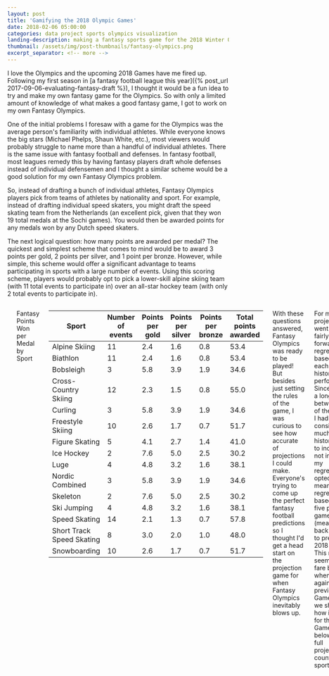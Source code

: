 ```yaml
---
layout: post
title: 'Gamifying the 2018 Olympic Games'
date: 2018-02-06 05:00:00
categories: data project sports olympics visualization
landing-description: making a fantasy sports game for the 2018 Winter Olympics
thumbnail: /assets/img/post-thumbnails/fantasy-olympics.png
excerpt_separator: <!-- more -->
---
```


I love the Olympics and the upcoming 2018 Games have me fired up. Following my first season in [a fantasy football league this year]({% post_url 2017-09-06-evaluating-fantasy-draft %}), I thought it would be a fun idea to try and make my own fantasy game for the Olympics. So with only a limited amount of knowledge of what makes a good fantasy game, I got to work on my own Fantasy Olympics.

One of the initial problems I foresaw with a game for the Olympics was the average person's familiarity with individual athletes. While everyone knows the big stars (Michael Phelps, Shaun White, etc.), most viewers would probably struggle to name more than a handful of individual athletes. There is the same issue with fantasy football and defenses. In fantasy football, most leagues remedy this by having fantasy players draft whole defenses instead of individual defensemen and I thought a similar scheme would be a good solution for my own Fantasy Olympics problem.

So, instead of drafting a bunch of individual athletes, Fantasy Olympics players pick from teams of athletes by nationality and sport. For example, instead of drafting individual speed skaters, you might draft the speed skating team from the Netherlands (an excellent pick, given that they won 19 total medals at the Sochi games). You would then be awarded points for any medals won by any Dutch speed skaters.

<!-- more -->

The next logical question: how many points are awarded per medal? The quickest and simplest scheme that comes to mind would be to award 3 points per gold, 2 points per silver, and 1 point per bronze. However, while simple, this scheme would offer a significant advantage to teams participating in sports with a large number of events. Using this scoring scheme, players would probably opt to pick a lower-skill alpine skiing team (with 11 total events to participate in) over an all-star hockey team (with only 2 total events to participate in). 

<div class='columns two'>
    <div class='column'>
        <p>In order correct for this, I decided to weight the scoring by how many events a particular sport has. Under my weighted scoring scheme, for each medal, a player is awarded $p = 4p_0 \frac{\sqrt[3]{x}}{x}$ points, where $x$ is the number of events in that particular sport and $p_0$ is either 3 for a gold medal, 2 for a silver medal, and 1 for a bronze medal. For example, if you had drafted the U.S. snowboarding team and Shaun White were to (does) win a gold, you would be awarded $4 * 3 * \frac{\sqrt[3]{10}}{10} = 2.6$ points, since there are 10 total snowboarding events. See below for the full medal breakdown by sport.</p>

        <p>Using this scoring scheme, we get the point distribution seen <span id="fo-chart-loc-text">on the right</span>. As a result, a team that can compete in 3 events is not hugely disadvantaged in comparison to a team that can compete in 6 events. This should (ideally) move the focus away from the number of events a team can participate in and towards the skill of a particular team.</p>
    </div>

    <div class='column'>
        {% include figure.html src="/assets/img/posts/fantasy-olympics-point-dist.png" alt="The non-weighted and weighted point distributions" width=400 %}
    </div>
</div>

<p id="fo-points-table-title">Fantasy Points Won per Medal by Sport</p>

<div id="fo-points-table-container">
    <table id="fo-points-table">
        <thead>
            <tr> <th>Sport</th> <th>Number of events</th> <th>Points per gold</th> <th>Points per silver</th> <th>Points per bronze</th> <th>Total points awarded</th> </tr> 
        </thead>
        <tbody>
            <tr> <td>Alpine Skiing</td> <td>11</td> <td>2.4</td> <td>1.6</td> <td>0.8</td> <td>53.4</td> </tr>
            <tr> <td>Biathlon</td> <td>11</td> <td>2.4</td> <td>1.6</td> <td>0.8</td> <td>53.4</td></tr>
            <tr> <td>Bobsleigh</td> <td>3</td> <td>5.8</td> <td>3.9</td> <td>1.9</td> <td>34.6</td> </tr>
            <tr> <td>Cross-Country Skiing</td> <td>12</td> <td>2.3</td> <td>1.5</td> <td>0.8</td> <td>55.0</td> </tr>
            <tr> <td>Curling</td> <td>3</td> <td>5.8</td> <td>3.9</td> <td>1.9</td> <td>34.6</td> </tr>
            <tr> <td>Freestyle Skiing</td> <td>10</td> <td>2.6</td> <td>1.7</td> <td>0.7</td> <td>51.7</td> </tr>
            <tr> <td>Figure Skating</td> <td>5</td> <td>4.1</td> <td>2.7</td> <td>1.4</td> <td>41.0</td> </tr>
            <tr> <td>Ice Hockey</td> <td>2</td> <td>7.6</td> <td>5.0</td> <td>2.5</td> <td>30.2</td> </tr>
            <tr> <td>Luge</td> <td>4</td> <td>4.8</td> <td>3.2</td> <td>1.6</td> <td>38.1</td> </tr>
            <tr> <td>Nordic Combined</td> <td>3</td> <td>5.8</td> <td>3.9</td> <td>1.9</td> <td>34.6</td> </tr>
            <tr> <td>Skeleton</td> <td>2</td> <td>7.6</td> <td>5.0</td> <td>2.5</td> <td>30.2</td> </tr>
            <tr> <td>Ski Jumping</td> <td>4</td> <td>4.8</td> <td>3.2</td> <td>1.6</td> <td>38.1</td> </tr>
            <tr> <td>Speed Skating</td> <td>14</td> <td>2.1</td> <td>1.3</td> <td>0.7</td> <td>57.8</td> </tr>
            <tr> <td>Short Track Speed Skating</td> <td>8</td> <td>3.0</td> <td>2.0</td> <td>1.0</td> <td>48.0</td> </tr>
            <tr> <td>Snowboarding</td> <td>10</td> <td>2.6</td> <td>1.7</td> <td>0.7</td> <td>51.7</td> </tr>
      </tbody>
    </table>
</div>

With these questions answered, Fantasy Olympics was ready to be played! But besides just setting the rules of the game, I was curious to see how accurate of projections I could make. Everyone's trying to come up the perfect fantasy football predictions so I thought I'd get a head start on the projection game for when Fantasy Olympics inevitably blows up.

For my projections, I went with a fairly straight forward regression based on each team's historical performances. Since there is a long gap between each of the Games, I had to consider how much historical data to include or not include in my regression. I opted to use a mean regression based on the five previous games (meaning data back to 1998 to predict the 2018 Games). This model seemed to fare best when testing against previous Games, but we shall see how it fares for these Games. See below for my full projections by country and sport.

<p id="fo-points-table-title">Projected Fantasy Points by Country and Sport</p>

<div id="fo-prediction-table-container-container">
<div id="fo-prediction-table-container">
    <table id="fo-prediction-table">
        <thead>
        <tr>
            <th width="80px">Country</th>
            <th>Alpine Skiing</th>
            <th>Biathlon</th>
            <th>Bobsleigh</th>
            <th>Cross-Country Skiing</th>
            <th>Curling</th>
            <th>Figure Skating</th>
            <th>Freestyle Skiing</th>
            <th>Ice Hockey</th>
            <th>Luge</th>
            <th>Nordic Combined</th>
            <th>Skeleton</th>
            <th>Ski Jumping</th>
            <th>Snowboard</th>
            <th>Speed Skating</th>
            <th>Short Track Speed Skating</th>
            <th>Total</th>
        </tr>
        </thead>
        <tbody>
        </tbody>
    </table>
</div>
<p id="scroll-hint1">&larr; Scroll &rarr;</p>
<p id="scroll-hint2">&larr; Scroll &rarr;</p>
<div id="jbox-content-grab" style="display: none;">
    <h2 style="font-size: 15px; color: #77bdee;"><span id="jbox-content-team">United States</span>, <span id="jbox-content-sport">Speed Skating</span></h2>
    <p><b>Historical performance (1998 - 2014):</b></p>
    <ul id="jbox-content-history">
    </ul>
</div>
</div>

<link rel="stylesheet" href="/projects/fantasy-olympics/css/project-2018.style.css">
<script type="text/javascript" src="/projects/fantasy-olympics/js/project-2018.js"></script>

Based on these 182 total projections, the top five picks would be the German Luge team (16.14 points), the Dutch Speed Skating team (15.89 points), the Canadian Ice Hockey teams (13.41 points), the Norwegian Cross-Country Skiing team (13.08 points), and the Korean Short Track Speed Skating team (12.64 points). Based purely on my knowledge from past Olympics, these projections seem fairly accurate, which is a good sign. The Dutch speed skaters crushed in Sochi, Germany is [always a top luge contender](https://www.usatoday.com/story/sports/olympics/2018/01/10/germany-again-will-be-the-team-to-catch-in-olympic-luge/109334518/){:target="_new"}, and, I mean, [it's](https://www.youtube.com/watch?v=allADNXAAMA){:target="_new"} [Canada](https://www.youtube.com/watch?v=G7DeQbTzPE8){:target="_new"} [and](https://www.youtube.com/watch?v=NqBHav5puKA){:target="_new"} [hockey](https://www.youtube.com/watch?v=MB-5_bgqRZU){:target="_new"}.

The United States is the top overall projected country, but we shall see if that proves to be correct. Sochi was a bit of a disappointment for the U.S. team, coming in fourth for overall medals, though Vancouver was a bit better. Let's hope they can pull it out in South Korea.

Regardless of who wins and how accurate these projections end up being, I'm excited to watch two weeks of the best in sport. But also, go USA!


